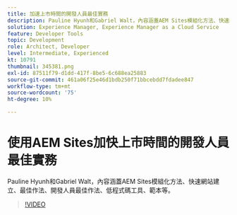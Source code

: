 ```yaml
---
title: 加速上市時間的開發人員最佳實務
description: Pauline Hyunh和Gabriel Walt，內容涵蓋AEM Sites模組化方法、快速網站建立、最佳作法……開發人員最佳作法、低程式碼工具、範本等。 (應該介於 60 到 160 個字元之間，但實際為 177 個字元)
solution: Experience Manager, Experience Manager as a Cloud Service
feature: Developer Tools
topic: Development
role: Architect, Developer
level: Intermediate, Experienced
kt: 10791
thumbnail: 345381.png
exl-id: 87511f79-d1dd-417f-8be5-6c688ea25883
source-git-commit: 461a06f25e46d1bdb250f71bbcebdd7fdadee847
workflow-type: tm+mt
source-wordcount: '75'
ht-degree: 10%

---
```



# 使用AEM Sites加快上市時間的開發人員最佳實務

Pauline Hyunh和Gabriel Walt，內容涵蓋AEM Sites模組化方法、快速網站建立、最佳作法、開發人員最佳作法、低程式碼工具、範本等。

>[!VIDEO](https://video.tv.adobe.com/v/345381/?quality=12&learn=on)
